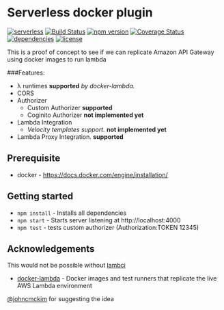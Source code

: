 # Serverless docker plugin

[![serverless](http://public.serverless.com/badges/v3.svg)](http://www.serverless.com)
[![Build Status](https://travis-ci.org/gertjvr/serverless-docker.svg?branch=master)](https://travis-ci.org/gertjvr/serverless-docker)
[![npm version](https://badge.fury.io/js/serverless-docker.svg)](https://badge.fury.io/js/serverless-docker)
[![Coverage Status](https://coveralls.io/repos/github/gertjvr/serverless-docker/badge.svg?branch=master)](https://coveralls.io/github/gertjvr/serverless-docker?branch=master)
[![dependencies](https://img.shields.io/david/gertjvr/serverless-docker.svg)](https://www.npmjs.com/package/serverless-docker)
[![license](https://img.shields.io/npm/l/serverless-docker.svg)](https://www.npmjs.com/package/serverless-docker)

This is a proof of concept to see if we can replicate Amazon API Gateway using docker images to run lambda

###Features:

- λ runtimes **supported** _by docker-lambda._
- CORS
- Authorizer
  - Custom Authorizer **supported**
  - Coginito Authorizer **not implemented yet**
- Lambda Integration
  - _Velocity templates support._ **not implemented yet**
- Lambda Proxy Integration. **supported**

## Prerequisite
- docker - https://docs.docker.com/engine/installation/

## Getting started
- `npm install` - Installs all dependencies
- `npm start` - Starts server listening at http://localhost:4000
- `npm test` - tests custom authorizer (Authorization:TOKEN 12345)

## Acknowledgements
This would not be possible without [lambci](http://lambci.org/)
- [docker-lambda](https://github.com/lambci/docker-lambda) - Docker images and test runners that replicate the live AWS Lambda environment

[@johncmckim](https://github.com/johncmckim) for suggesting the idea
